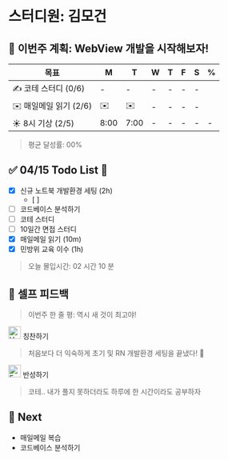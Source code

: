 # 스터디원: 김모건

## 🚀 이번주 계획: WebView 개발을 시작해보자!

| 목표                   | M    | T    | W   | T   | F   | S   | %   |
| ---------------------- | ---- | ---- | --- | --- | --- | --- | --- |
| ✍️ 코테 스터디 (0/6)   | -    | -    | -   | -   | -   | -   |     |
| ✉️ 매일메일 읽기 (2/6) | ✉️   | ✉️   | -   | -   | -   | -   |     |
| ☀️ 8시 기상 (2/5)      | 8:00 | 7:00 | -   | -   | -   | -   | -   |

> 평균 달성률: 00% <br>

## ✅ 04/15 Todo List 🌸

- [x] 신규 노트북 개발환경 세팅 (2h)
  - [ ]
- [ ] 코드베이스 분석하기
- [ ] 코테 스터디
- [ ] 10일간 면접 스터디
- [x] 매일메일 읽기 (10m)
- [x] 민방위 교육 이수 (1h)

> 오늘 몰입시간: 02 시간 10 분<br>

## 🎉 셀프 피드백

> 이번주 한 줄 평: 역시 새 것이 최고야!<br>

<img src="https://raw.githubusercontent.com/Tarikul-Islam-Anik/Animated-Fluent-Emojis/master/Emojis/Smilies/Hugging%20Face.png" alt="Hugging Face" width="25" height="25"> 칭찬하기 </img>

> 처음보다 더 익숙하게 초기 및 RN 개발환경 세팅을 끝냈다! 👏 <br>

<img src="https://raw.githubusercontent.com/Tarikul-Islam-Anik/Animated-Fluent-Emojis/master/Emojis/Smilies/Face%20with%20Monocle.png" alt="Face with Monocle" width="25" height="25"> 반성하기</img>

> 코테.. 내가 풀지 못하더라도 하루에 한 시간이라도 공부하자<br>

## 🌱 Next

- 매일메일 복습
- 코드베이스 분석하기

